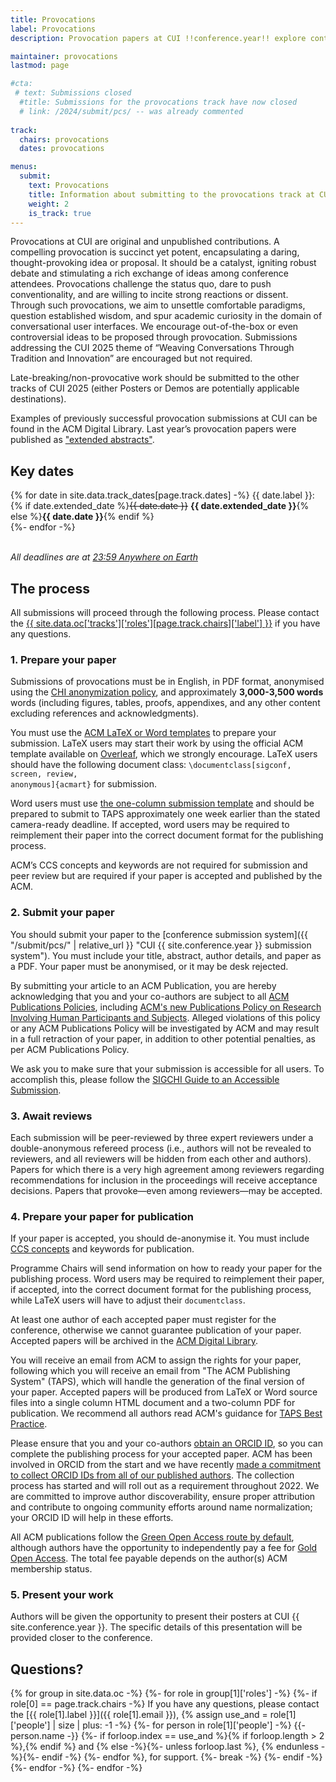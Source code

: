 ```yaml
---
title: Provocations
label: Provocations
description: Provocation papers at CUI !!conference.year!! explore controversial, risk-taking or nascent ideas that have the potential to spark debate and discussion at the conference.

maintainer: provocations
lastmod: page

#cta:
 # text: Submissions closed
  #title: Submissions for the provocations track have now closed
  # link: /2024/submit/pcs/ -- was already commented 
  
track:
  chairs: provocations
  dates: provocations

menus:
  submit:
    text: Provocations
    title: Information about submitting to the provocations track at CUI !!conference.year!!
    weight: 2
    is_track: true
---
```


Provocations at CUI are original and unpublished contributions. A compelling provocation is succinct yet potent, encapsulating a daring, thought-provoking idea or proposal. It should be a catalyst, igniting robust debate and stimulating a rich exchange of ideas among conference attendees. Provocations challenge the status quo, dare to push conventionality, and are willing to incite strong reactions or dissent. Through such provocations, we aim to unsettle comfortable paradigms, question established wisdom, and spur academic curiosity in the domain of conversational user interfaces. We encourage out-of-the-box or even controversial ideas to be proposed through provocation. Submissions addressing the CUI 2025 theme of “Weaving Conversations Through Tradition and Innovation” are encouraged but not required.

Late-breaking/non-provocative work should be submitted to the other tracks of CUI 2025 (either Posters or Demos are potentially applicable destinations).

Examples of previously successful provocation submissions at CUI can be found in the ACM Digital Library. Last year’s provocation papers were published as ["extended abstracts"](https://dl.acm.org/doi/proceedings/10.1145/3640794 'CUI 2024 proceedings').

## Key dates

{% for date in site.data.track_dates[page.track.dates] -%}
{{ date.label }}: {% if date.extended_date %}<strike>{{ date.date }}</strike> <strong>{{ date.extended_date }}</strong>{% else %}<strong>{{ date.date }}</strong>{% endif %}<br>
{%- endfor -%}

<em class="small"><br>All deadlines are at <a href="https://time.is/Anywhere_on_Earth" title="The current time in 'Anywhere on Earth'">23:59 Anywhere on Earth</a></em>

## The process

All submissions will proceed through the following process. Please contact the <a href="{{ site.data.oc['tracks']['roles'][page.track.chairs]['email'] }}" title="Contact the CUI {{ site.conference.year }} {{ site.data.oc['tracks']['roles'][page.track.chairs]['label'] }} if you have any questions">{{ site.data.oc['tracks']['roles'][page.track.chairs]['label'] }}</a> if you have any questions.

### 1. Prepare your paper

Submissions of provocations must be in English, in PDF format, anonymised using the [CHI anonymization policy](https://chi2024.acm.org/for-authors/presenting/papers/chi-anonymization-policy/ "CHI 2024 Anonymization Policy"), and approximately **3,000-3,500 words** words (including figures, tables, proofs, appendixes, and any other content excluding references and acknowledgments).

You must use the [ACM LaTeX or Word templates](https://www.acm.org/publications/proceedings-template "ACM templates for Microsoft Word and LaTeX") to prepare your submission.  LaTeX users may start their work by using the official ACM template available on [Overleaf](https://www.overleaf.com/latex/templates/acm-conference-proceedings-primary-article-template/wbvnghjbzwpc "ACM Primary Article Template templates on Overleaf"), which we strongly encourage. LaTeX users should have the following document class: <code>\documentclass[sigconf, screen, review, anonymous]{acmart}</code> for submission.

Word users must use [the one-column submission template](https://authors.acm.org/proceedings/production-information/preparing-your-article-with-microsoft-word "ACM submission template") and should be prepared to submit to TAPS approximately one week earlier than the stated camera-ready deadline. If accepted, word users may be required to reimplement their paper into the correct document format for the publishing process.

ACM’s CCS concepts and keywords are not required for submission and peer review but are required if your paper is accepted and published by the ACM.

### 2. Submit your paper

You should submit your paper to the [conference submission system]({{ "/submit/pcs/" | relative_url }} "CUI {{ site.conference.year }} submission system"). You must include your title, abstract, author details, and paper as a PDF. Your paper must be anonymised, or it may be desk rejected.

By submitting your article to an ACM Publication, you are hereby acknowledging that you and your co-authors are subject to all [ACM Publications Policies](https://www.acm.org/publications/policies "ACM Publications Policies and Procedures"), including [ACM's new Publications Policy on Research Involving Human Participants and Subjects](https://www.acm.org/publications/policies/research-involving-human-participants-and-subjects "https://www.acm.org/publications/policies/research-involving-human-participants-and-subjects"). Alleged violations of this policy or any ACM Publications Policy will be investigated by ACM and may result in a full retraction of your paper, in addition to other potential penalties, as per ACM Publications Policy.

We ask you to make sure that your submission is accessible for all users. To accomplish this, please follow the [SIGCHI Guide to an Accessible Submission](https://sigchi.org/resources/guides-for-authors/accessibility/ "SIGCHI's guide to an Accessible Submission").

### 3. Await reviews

Each submission will be peer-reviewed by three expert reviewers under a double-anonymous refereed process (i.e., authors will not be revealed to reviewers, and all reviewers will be hidden from each other and authors). Papers for which there is a very high agreement among reviewers regarding recommendations for inclusion in the proceedings will receive acceptance decisions. Papers that provoke—even among reviewers—may be accepted.

### 4. Prepare your paper for publication

If your paper is accepted, you should de-anonymise it. You must include [CCS concepts](https://dl.acm.org/ccs "ACM Computing Classification System") and keywords for publication.

Programme Chairs will send information on how to ready your paper for the publishing process. Word users may be required to reimplement their paper, if accepted, into the correct document format for the publishing process, while LaTeX users will have to adjust their <code>documentclass</code>.

At least one author of each accepted paper must register for the conference, otherwise we cannot guarantee publication of your paper. Accepted papers will be archived in the <a href="http://dl.acm.org/" title="The ACM Digital Library">ACM Digital Library</a>.

You will receive an email from ACM to assign the rights for your paper, following which you will receive an email from "The ACM Publishing System" (TAPS), which will handle the generation of the final version of your paper. Accepted papers will be produced from LaTeX or Word source files into a single column HTML document and a two-column PDF for publication. We recommend all authors read ACM's guidance for [TAPS Best Practice](https://www.acm.org/publications/taps/taps-best-practices "The ACM Publishing System (TAPS) Best Practices").

Please ensure that you and your co-authors [obtain an ORCID ID](https://orcid.org/register "Register for an ORCID ID"), so you can complete the publishing process for your accepted paper. ACM has been involved in ORCID from the start and we have recently [made a commitment to collect ORCID IDs from all of our published authors](https://authors.acm.org/author-resources/orcid-faqs "ACM committment to collect ORCID IDs from all authors"). The collection process has started and will roll out as a requirement throughout 2022. We are committed to improve author discoverability, ensure proper attribution and contribute to ongoing community efforts around name normalization; your ORCID ID will help in these efforts.

All ACM publications follow the [Green Open Access route by default](https://www.acm.org/publications/openaccess#green "Details on ACM's Green Open Access policies"), although authors have the opportunity to independently pay a fee for [Gold Open Access](https://www.acm.org/publications/openaccess#oapricing "Details on Gold Open Access pricing for ACM publications"). The total fee payable depends on the author(s) ACM membership status.

### 5. Present your work

Authors will be given the opportunity to present their posters at CUI {{ site.conference.year }}. The specific details of this presentation will be provided closer to the conference.

## Questions?

{% for group in site.data.oc -%} {%- for role in group[1]['roles'] -%} {%- if role[0] == page.track.chairs -%} If you have any questions, please contact the [{{ role[1].label }}]({{ role[1].email }}), {% assign use_and = role[1]['people'] | size | plus: -1 -%} {%- for person in role[1]['people'] -%} {{- person.name -}} {%- if forloop.index == use_and %}{% if forloop.length > 2 %},{% endif %} and {% else -%}{%- unless forloop.last %}, {% endunless -%}{%- endif -%} {%- endfor %}, for support. {%- break -%} {%- endif -%} {%- endfor -%} {%- endfor -%}



